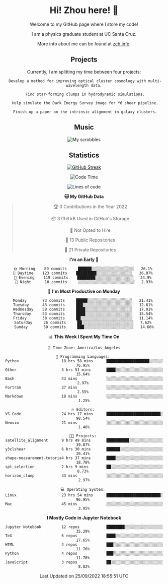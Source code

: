 <div align="center">
<h1> Hi! Zhou here! 👋 </h1>


Welcome to my GitHub page where I store my code! 

I am a physics graduate student at UC Santa Cruz. 

More info about me can be found at [zch.info](www.zch.info).

## Projects

Currently, I am splitting my time between four projects:
```
 Develop a method for improving optical cluster cosmology with multi-wavelength data.
 
 Find star-forming clumps in hydrodynamic simulations.
 
 Help simulate the Dark Energy Survey image for Y6 shear pipeline.
 
 Finish up a paper on the intrinsic alignment in galaxy clusters.
```

## Music
![My scrobbles](https://lastfm-recently-played.vercel.app/api?user=zchvsre)


## Statistics

[![GitHub Streak](https://github-readme-streak-stats.herokuapp.com/?user=zhouconghao&theme=highcontrast)](https://git.io/streak-stats)

<!--START_SECTION:waka-->
![Code Time](http://img.shields.io/badge/Code%20Time-368%20hrs%2011%20mins-blue)

![Lines of code](https://img.shields.io/badge/From%20Hello%20World%20I%27ve%20Written-604%20Thousand%20lines%20of%20code-blue)

**🐱 My GitHub Data** 

> 🏆 0 Contributions in the Year 2022
 > 
> 📦 373.6 kB Used in GitHub's Storage 
 > 
> 🚫 Not Opted to Hire
 > 
> 📜 13 Public Repositories 
 > 
> 🔑 21 Private Repositories  
 > 
**I'm an Early 🐤** 

```text
🌞 Morning    89 commits     ██████░░░░░░░░░░░░░░░░░░░   26.1% 
🌆 Daytime    123 commits    █████████░░░░░░░░░░░░░░░░   36.07% 
🌃 Evening    119 commits    ████████░░░░░░░░░░░░░░░░░   34.9% 
🌙 Night      10 commits     ░░░░░░░░░░░░░░░░░░░░░░░░░   2.93%

```
📅 **I'm Most Productive on Monday** 

```text
Monday       73 commits     █████░░░░░░░░░░░░░░░░░░░░   21.41% 
Tuesday      43 commits     ███░░░░░░░░░░░░░░░░░░░░░░   12.61% 
Wednesday    58 commits     ████░░░░░░░░░░░░░░░░░░░░░   17.01% 
Thursday     53 commits     ████░░░░░░░░░░░░░░░░░░░░░   15.54% 
Friday       38 commits     ██░░░░░░░░░░░░░░░░░░░░░░░   11.14% 
Saturday     26 commits     ██░░░░░░░░░░░░░░░░░░░░░░░   7.62% 
Sunday       50 commits     ███░░░░░░░░░░░░░░░░░░░░░░   14.66%

```


📊 **This Week I Spent My Time On** 

```text
⌚︎ Time Zone: America/Los_Angeles

💬 Programming Languages: 
Python                   18 hrs 58 mins      ███████████████████░░░░░░   76.95% 
Other                    3 hrs 51 mins       ████░░░░░░░░░░░░░░░░░░░░░   15.64% 
Bash                     43 mins             ░░░░░░░░░░░░░░░░░░░░░░░░░   2.97% 
Fortran                  37 mins             ░░░░░░░░░░░░░░░░░░░░░░░░░   2.55% 
Markdown                 18 mins             ░░░░░░░░░░░░░░░░░░░░░░░░░   1.25%

🔥 Editors: 
VS Code                  24 hrs 17 mins      ████████████████████████░   98.54% 
Neovim                   21 mins             ░░░░░░░░░░░░░░░░░░░░░░░░░   1.46%

🐱‍💻 Projects: 
satellite_alignment      9 hrs 49 mins       ██████████░░░░░░░░░░░░░░░   39.87% 
y3clshear                6 hrs 30 mins       ██████░░░░░░░░░░░░░░░░░░░   26.41% 
shape-measurement-tutoria4 hrs 37 mins       ████░░░░░░░░░░░░░░░░░░░░░   18.78% 
spt_selection            2 hrs 9 mins        ██░░░░░░░░░░░░░░░░░░░░░░░   8.73% 
horizon_clump            43 mins             ░░░░░░░░░░░░░░░░░░░░░░░░░   2.97%

💻 Operating System: 
Linux                    23 hrs 54 mins      ████████████████████████░   96.95% 
Mac                      45 mins             ░░░░░░░░░░░░░░░░░░░░░░░░░   3.05%

```

**I Mostly Code in Jupyter Notebook** 

```text
Jupyter Notebook         12 repos            ████████░░░░░░░░░░░░░░░░░   35.29% 
TeX                      6 repos             ████░░░░░░░░░░░░░░░░░░░░░   17.65% 
HTML                     4 repos             ███░░░░░░░░░░░░░░░░░░░░░░   11.76% 
Python                   4 repos             ███░░░░░░░░░░░░░░░░░░░░░░   11.76% 
JavaScript               3 repos             ██░░░░░░░░░░░░░░░░░░░░░░░   8.82%

```



 Last Updated on 25/09/2022 18:55:51 UTC
<!--END_SECTION:waka-->

<!-- ![](https://raw.githubusercontent.com/zhouconghao/github-stats/master/generated/overview.svg#gh-dark-mode-only)
![](https://raw.githubusercontent.com/zhouconghao/github-stats/master/generated/overview.svg#gh-light-mode-only)

![](https://raw.githubusercontent.com/zhouconghao/github-stats/master/generated/languages.svg#gh-dark-mode-only)
![](https://raw.githubusercontent.com/zhouconghao/github-stats/master/generated/languages.svg#gh-light-mode-only) -->

</div>


<!--
**zchvsre/zchvsre** is a ✨ _special_ ✨ repository because its `README.md` (this file) appears on your GitHub profile.

Here are some ideas to get you started:

- 🔭 I’m currently working on ...
- 🌱 I’m currently learning ...
- 👯 I’m looking to collaborate on ...
- 🤔 I’m looking for help with ...
- 💬 Ask me about ...
- 📫 How to reach me: ...
- 😄 Pronouns: ...
- ⚡ Fun fact: ...
-->
 
 </p>
